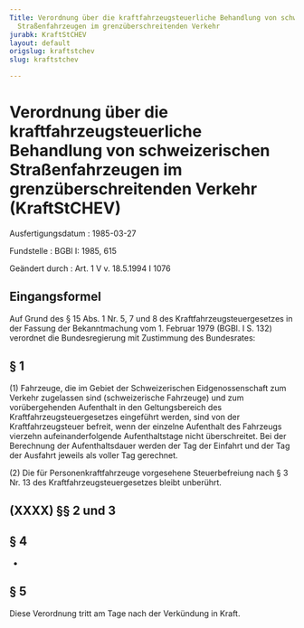 ```yaml
---
Title: Verordnung über die kraftfahrzeugsteuerliche Behandlung von schweizerischen
  Straßenfahrzeugen im grenzüberschreitenden Verkehr
jurabk: KraftStCHEV
layout: default
origslug: kraftstchev
slug: kraftstchev

---
```


# Verordnung über die kraftfahrzeugsteuerliche Behandlung von schweizerischen Straßenfahrzeugen im grenzüberschreitenden Verkehr (KraftStCHEV)

Ausfertigungsdatum
:   1985-03-27

Fundstelle
:   BGBl I: 1985, 615

Geändert durch
:   Art. 1 V v. 18.5.1994 I 1076


## Eingangsformel

Auf Grund des § 15 Abs. 1 Nr. 5, 7 und 8 des Kraftfahrzeugsteuergesetzes in der Fassung der Bekanntmachung vom 1. Februar 1979 (BGBl. I S. 132) verordnet die Bundesregierung mit Zustimmung des Bundesrates:


## § 1

(1) Fahrzeuge, die im Gebiet der Schweizerischen Eidgenossenschaft zum Verkehr zugelassen sind (schweizerische Fahrzeuge) und zum vorübergehenden Aufenthalt in den Geltungsbereich des Kraftfahrzeugsteuergesetzes eingeführt werden, sind von der Kraftfahrzeugsteuer befreit, wenn der einzelne Aufenthalt des Fahrzeugs vierzehn aufeinanderfolgende Aufenthaltstage nicht überschreitet. Bei der Berechnung der Aufenthaltsdauer werden der Tag der Einfahrt und der Tag der Ausfahrt jeweils als voller Tag gerechnet.

(2) Die für Personenkraftfahrzeuge vorgesehene Steuerbefreiung nach § 3 Nr. 13 des Kraftfahrzeugsteuergesetzes bleibt unberührt.


## (XXXX) §§ 2 und 3



## § 4

-


## § 5

Diese Verordnung tritt am Tage nach der Verkündung in Kraft.

